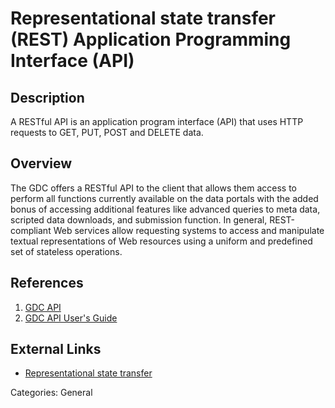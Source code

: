 # Representational state transfer (REST) Application Programming Interface (API) #
## Description ##
A RESTful API is an application program interface (API) that uses HTTP requests to GET, PUT, POST and DELETE data.
## Overview ##
The GDC offers a RESTful API to the client that allows them access to perform all functions currently available on the data portals with the added bonus of accessing additional features like advanced queries to meta data, scripted data downloads, and submission function.  In general, REST-compliant Web services allow requesting systems to access and manipulate textual representations of Web resources using a uniform and predefined set of stateless operations.


## References ##
1. [GDC API](https://gdc.cancer.gov/developers/gdc-application-programming-interface-api)
2. [GDC API User's Guide](https://docs.gdc.cancer.gov/API/Users_Guide/Getting_Started/)


## External Links ##
* [Representational state transfer](https://en.wikipedia.org/wiki/Representational_state_transfer)

Categories: General
